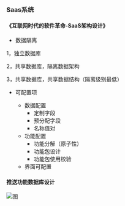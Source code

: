 ### Saas系统

#### 《互联网时代的软件革命-SaaS架构设计》

- 数据隔离

1，独立数据库

2，共享数据库，隔离数据架构 

3，共享数据库，共享数据结构（隔离级别最低）

- 可配置项

  - 数据配置
    - 定制字段
    - 预分配字段
    - 名称值对
  - 功能配置
    - 功能分解（原子性）
    - 功能包设计
    - 功能包使用校验
  - 界面可配置

#### 推送功能数据库设计

![图](https://ws3.sinaimg.cn/large/005BYqpggy1g0u9b7yqlrj30oz0d675d.jpg)








